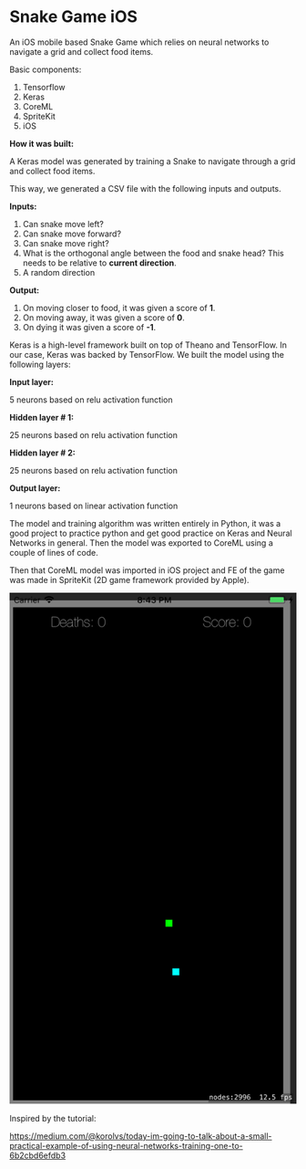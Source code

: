 # Snake Game iOS

An iOS mobile based Snake Game which relies on neural networks to navigate a grid and collect food items.

Basic components:
1. Tensorflow
2. Keras
3. CoreML
4. SpriteKit
5. iOS

**How it was built:**

A Keras model was generated by training a Snake to navigate through a grid and collect food items.

This way, we generated a CSV file with the following inputs and outputs.

**Inputs:**

1. Can snake move left?
2. Can snake move forward?
3. Can snake move right?
4. What is the orthogonal angle between the food and snake head? This needs to be relative to **current direction**.
5. A random direction

**Output:**

1. On moving closer to food, it was given a score of **1**.
2. On moving away, it was given a score of **0**.
3. On dying it was given a score of **-1**.

Keras is a high-level framework built on top of Theano and TensorFlow. In our case, Keras was backed by TensorFlow. We built the model using the following layers:

**Input layer:**

5 neurons based on relu activation function

**Hidden layer # 1:**

25 neurons based on relu activation function

**Hidden layer # 2:**

25 neurons based on relu activation function

**Output layer:**

1 neurons based on linear activation function

The model and training algorithm was written entirely in Python, it was a good project to practice python and get good practice on Keras and Neural Networks in general. Then the model was exported to CoreML using a couple of lines of code.

Then that CoreML model was imported in iOS project and FE of the game was made in SpriteKit (2D game framework provided by Apple).

![Screenshot](https://github.com/AdnanZahid/SnakeGameiOS/blob/master/screenshot.png)

Inspired by the tutorial:

https://medium.com/@korolvs/today-im-going-to-talk-about-a-small-practical-example-of-using-neural-networks-training-one-to-6b2cbd6efdb3
